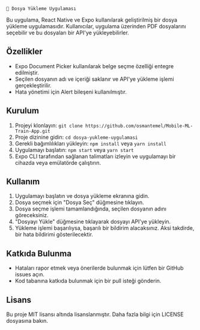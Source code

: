 

    📁 Dosya Yükleme Uygulaması

Bu uygulama, React Native ve Expo kullanılarak geliştirilmiş bir dosya yükleme uygulamasıdır. Kullanıcılar, uygulama üzerinden PDF dosyalarını seçebilir ve bu dosyaları bir API'ye yükleyebilirler.

## Özellikler

- Expo Document Picker kullanılarak belge seçme özelliği entegre edilmiştir.
- Seçilen dosyanın adı ve içeriği saklanır ve API'ye yükleme işlemi gerçekleştirilir.
- Hata yönetimi için Alert bileşeni kullanılmıştır.

## Kurulum

1. Projeyi klonlayın: `git clone https://github.com/osmantemel/Mobile-ML-Train-App.git`
2. Proje dizinine gidin: `cd dosya-yukleme-uygulamasi`
3. Gerekli bağımlılıkları yükleyin: `npm install` veya `yarn install`
4. Uygulamayı başlatın: `npm start` veya `yarn start`
5. Expo CLI tarafından sağlanan talimatları izleyin ve uygulamayı bir cihazda veya emülatörde çalıştırın.

## Kullanım

1. Uygulamayı başlatın ve dosya yükleme ekranına gidin.
2. Dosya seçmek için "Dosya Seç" düğmesine tıklayın.
3. Dosya seçme işlemi tamamlandığında, seçilen dosyanın adını göreceksiniz.
4. "Dosyayı Yükle" düğmesine tıklayarak dosyayı API'ye yükleyin.
5. Yükleme işlemi başarılıysa, başarılı bir bildirim alacaksınız. Aksi takdirde, bir hata bildirimi gösterilecektir.

## Katkıda Bulunma

- Hataları rapor etmek veya önerilerde bulunmak için lütfen bir GitHub issues açın.
- Kod tabanına katkıda bulunmak için bir pull isteği gönderin. 

## Lisans

Bu proje MIT lisansı altında lisanslanmıştır. Daha fazla bilgi için LICENSE dosyasına bakın.

